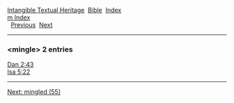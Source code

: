 [Intangible Textual Heritage](../../index)  [Bible](../index) 
[Index](index)   
[m Index](_m_)  
  [Previous](c07443)  [Next](c07445) 

------------------------------------------------------------------------

### &lt;mingle&gt; 2 entries

[Dan 2:43](../kjv/dan002.htm#043)  
[Isa 5:22](../kjv/isa005.htm#022)  

------------------------------------------------------------------------

[Next: mingled (55)](c07445)
